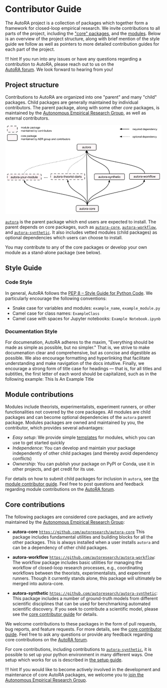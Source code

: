 # Contributor Guide

The AutoRA project is a collection of packages which together form a framework for closed-loop empirical research.
We invite contributions to all parts of the project, including the ["core" packages](core.md), and the [modules](modules/index.md). Below is an overview of the project structure, along with brief mention of the style guide we follow as well as pointers to more detailed contribution guides for each part of the project.

!!! hint
    If you run into any issues or have any questions regarding a contribution to AutoRA, please reach out to us on the  
    [AutoRA forum](https://github.com/orgs/AutoResearch/discussions). We look forward to hearing from you!



## Project structure

Contributions to AutoRA are organized into one "parent" and many "child" packages. 
Child packages are generally maintained by individual contributors. The parent package, along with some other 
*core* packages, is maintained by the [Autonomous Empirical Research Group](https://musslick.github.io/AER_website/Team.html), 
as well as external contributors.

![image](../img/package_overview.png)

[`autora`](https://github.com/autoresearch/autora) is the parent package which end users are expected to install. The
parent depends on core packages, such as [`autora-core`](https://github.com/autoresearch/autora-core), 
[`autora-workflow`](https://github.com/autoresearch/autora-workflow), and
[`autora-synthetic`](https://github.com/autoresearch/autora-synthetic). It also includes vetted modules (child packages) as optional dependencies which users can choose 
to install. 

You may contribute to any of the core packages or develop your own module as a stand-alone package (see below).    


## Style Guide

### Code Style

In general, AutoRA follows the [PEP 8 – Style Guide for Python Code](https://peps.python.org/pep-0008/). We particularly encourage the following conventions:
- Snake case for variables and modules: `example_name`, `example_module.py`
- Camel case for class names: `ExampleClass`
- Camel case with spaces for Jupyter notebooks: `Example Notebook.ipynb`

### Documentation Style

For documenation, AutoRA adheres to the maxim, "Everything should be made as simple as possible, but no simpler." That is, we strive to make documenation clear and comprehensive, but as concise and digestible as possible. We also encourage formatting and hyperlinking that facilitate understanding and make navigation of the docs intuitive. Finally, we encourage a strong form of title case for headings — that is, for all titles and subtitles, the first letter of each word should be capitalized, such as in the following example: This Is An Example Title


## Module contributions

Modules include theorists, experimentalists, experiment runners, or other functionalities not covered by the core packages. 
All modules are child packages and can become optional dependencies of the `autora` parent package. Modules packages are 
owned and maintained by you, the contributor, which provides several advantages:
- *Easy setup*: We provide simple [templates](modules/index.md) for modules, which you can use to get started quickly
- *Independence*: You can develop and maintain your package independently of other child packages (and thereby avoid dependency conflicts)
- *Ownership*: You can publish your package on PyPI or Conda, use it in other projects, and get credit for its use. 

For details on how to submit child packages 
for inclusion in `autora`, see
[the module contributor guide](modules/index.md). Feel free to post questions and feedback regarding module contributions on the 
[AutoRA forum](https://github.com/orgs/AutoResearch/discussions/categories/module-contributions).

## Core contributions

The following packages are considered core packages, and are actively maintained by the
[Autonomous Empirical Research Group](https://musslick.github.io/AER_website/Team.html):

- **autora-core** [`https://github.com/autoresearch/autora-core`](https://github.com/autoresearch/autora-core) This package includes fundamental utilities
and building blocks for all the other packages. This is always installed when a user installs `autora` and can be 
a dependency of other child packages.   


- **autora-workflow** [`https://github.com/autoresearch/autora-workflow`](https://github.com/autoresearch/autora-workflow): The workflow package includes basic utilities for managing the workflow of closed-loop research processes, e.g., coordinating workflows between the theorists, experimentalists, and experiment runners. Though it currently stands alone, this package will ultimately be merged into autora-core.


- **autora-synthetic** [`https://github.com/autoresearch/autora-synthetic`](https://github.com/autoresearch/autora-synthetic): This package includes a number of ground-truth models from different scientific disciplines that can be used for benchmarking automated scientific discovery. If you seek to contribute a scientific model, please see the [core contributor guide](core.md) for details.   


We welcome contributions to
these packages in the form of pull requests, bug reports, and feature requests. For more details, see the
[core contributor guide](core.md). Feel free to ask any questions or provide any feedback regarding core contributions on the 
[AutoRA forum](https://github.com/orgs/AutoResearch/discussions/categories/core-contributions).

For core contributions, including contributions to [`autora-synthetic`](https://github.com/autoresearch/autora-synthetic), it is possible to set up your python environment in many different ways. 
One setup which works for us is described in [the setup guide](setup.md).

!!! hint
    If you would like to become actively involved in the development and maintenance of core AutoRA packages, 
    we welcome you to [join the Autonomous Empirical Research Group](https://musslick.github.io/AER_website/Team.html).

